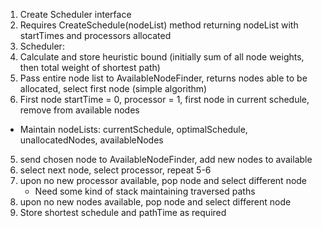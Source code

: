 1. Create Scheduler interface
2. Requires CreateSchedule(nodeList) method returning nodeList with startTimes and processors allocated
3. Scheduler:
 1. Calculate and store heuristic bound (initially sum of all node weights, then total weight of shortest path)
 2. Pass entire node list to AvailableNodeFinder, returns nodes able to be allocated, select first node (simple algorithm)
 3. First node startTime = 0, processor = 1, first node in current schedule, remove from available nodes
   - Maintain nodeLists: currentSchedule, optimalSchedule, unallocatedNodes, availableNodes
 5. send chosen node to AvailableNodeFinder, add new nodes to available
 6. select next node, select processor, repeat 5-6
 7. upon no new processor available, pop node and select different node
     - Need some kind of stack maintaining traversed paths
 8. upon no new nodes available, pop node and select different node
 9. Store shortest schedule and pathTime as required